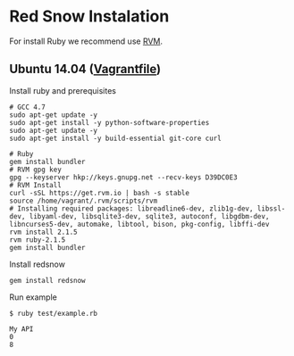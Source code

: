 
# Red Snow Instalation

For install Ruby we recommend use [RVM](https://rvm.io/rvm/install).

## Ubuntu 14.04 ([Vagrantfile](Vagrantfile))

Install ruby and prerequisites

    # GCC 4.7
    sudo apt-get update -y
    sudo apt-get install -y python-software-properties
    sudo apt-get update -y
    sudo apt-get install -y build-essential git-core curl

    # Ruby
    gem install bundler
    # RVM gpg key
    gpg --keyserver hkp://keys.gnupg.net --recv-keys D39DC0E3
    # RVM Install
    curl -sSL https://get.rvm.io | bash -s stable
    source /home/vagrant/.rvm/scripts/rvm
    # Installing required packages: libreadline6-dev, zlib1g-dev, libssl-dev, libyaml-dev, libsqlite3-dev, sqlite3, autoconf, libgdbm-dev, libncurses5-dev, automake, libtool, bison, pkg-config, libffi-dev
    rvm install 2.1.5
    rvm ruby-2.1.5
    gem install bundler

Install redsnow

    gem install redsnow

Run example

    $ ruby test/example.rb

    My API
    0
    8




